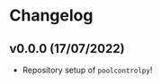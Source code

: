 # Changelog

<!--next-version-placeholder-->

## v0.0.0 (17/07/2022)

- Repository setup of `poolcontrolpy`!
